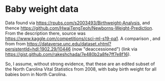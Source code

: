 # Baby weight data

Data found via <https://rpubs.com/s2003493/Birthweight-Analysis>, and thence
<https://github.com/HwaiTengTeoh/Newborns-Weight-Prediction>.  From the
description there, source was
<https://www.kaggle.com/competitions/csci-ml-s19-pa1>.  A comparison , and
from from
<https://dataverse.unc.edu/dataset.xhtml?persistentId=hdl:1902.29/10446> (now
"deaccessioned") (link via
<https://gist.github.com/rakeshchada/7e480b2a8fe7ff7e8f16>).


So, I assume, without strong evidence, that these are an edited subset of the
North Carolina Vital Statistics from 2008, with baby birth weight for all
babies born in North Carolina.
